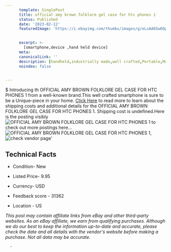 ```yaml
---
      template: SinglePost
      title: official amy brown folklore gel case for htc phones 1
      status: Published
      date: '2023-02-12'
      featuredImage: 'https://i.ebayimg.com/thumbs/images/g/eLsAAOSw6OpgjPaM/s-l225.jpg'
       

      excerpt: >-
        [smartphone,device ,hand held device]
      meta:
      canonicalLink: ''
      description: [handheld,industrially made,well crafted,Portable,Mobile,Compact,Convenient,Lightweight,Maneuverable,Man-portable,Miniature,Carriable,Hand-held,Light,Holdable,Transportable,Mobile device,Pocket-sized,On-the-go,Wireless,Cordless,Compact size,Convenient size, smartphone,device ,hand held device]
      noindex: false
      

---
```

$
      Introducing th OFFICIAL AMY BROWN FOLKLORE GEL CASE FOR HTC PHONES 1 from a well-known brand.This well crafted smartphone is sure to be a Unique-piece in your home. [Click Here](https://www.ebay.com/itm/133107311590?hash=item1efdd063e6%3Ag%3AeLsAAOSw6OpgjPaM&mkevt=1&mkcid=1&mkrid=711-53200-19255-0&campid=%253CePNCampaignId%253E&customid=%253CreferenceId%253E&toolid=10049) to read more to learn about the shipping costs and additional details for the OFFICIAL AMY BROWN FOLKLORE GEL CASE FOR HTC PHONES 1. Shipping cost is undefined.Here is the posting visibly ![OFFICIAL AMY BROWN FOLKLORE GEL CASE FOR HTC PHONES 1](https://i.ebayimg.com/thumbs/images/g/eLsAAOSw6OpgjPaM/s-l225.jpg) to check out more postings here... ![OFFICIAL AMY BROWN FOLKLORE GEL CASE FOR HTC PHONES 1](https://i.ebayimg.com/images/g/eLsAAOSw6OpgjPaM/s-l1600.jpg), ![check vendor page](https://origin-galleryplus.ebayimg.com/ws/web/133107311590_2_0_1/225x225.jpg,https://origin-galleryplus.ebayimg.com/ws/web/133107311590_3_0_1/225x225.jpg,https://origin-galleryplus.ebayimg.com/ws/web/133107311590_4_0_1/225x225.jpg,https://origin-galleryplus.ebayimg.com/ws/web/133107311590_5_0_1/225x225.jpg,https://origin-galleryplus.ebayimg.com/ws/web/133107311590_6_0_1/225x225.jpg,https://origin-galleryplus.ebayimg.com/ws/web/133107311590_7_0_1/225x225.jpg)'

      

 ## Technical Facts 



     
      

 - Condition- New 


      

 - Listed Price- 9.95 


      

 - Currency- USD 


      

 - Feedback score - 31362 


      

 - Location - US 


      
      

 *_This post may contain affiliate links from eBay and other third-party websites. As an eBay affiliate, we earn from qualifying purchases. Although we do our best to keep the information up-to-date and accurate, please check the date and all details with the vendor's website before making a purchase. Not all data may be accurate._*




      -
